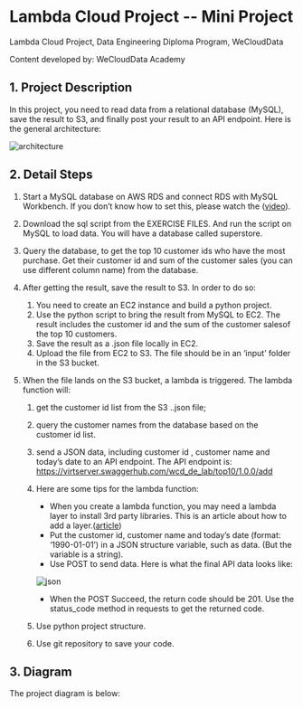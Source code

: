 # Lambda Cloud Project -- Mini Project

Lambda Cloud Project, Data Engineering Diploma Program, WeCloudData

Content developed by: WeCloudData Academy


## 1. Project Description

In this project, you need to read data from a relational database (MySQL), save the result to S3, and finally post your result to an API endpoint. Here is the general architecture:

![architecture](https://user-images.githubusercontent.com/108837052/194605139-52a6fc33-4ee7-46dd-b5fc-21fa5bf92e6f.png)

## 2. Detail Steps

1. Start a MySQL database on AWS RDS and connect RDS with MySQL Workbench. If you don’t know how to set this, please watch the ([video](https://www.youtube.com/watch?v=Ng_zi11N4_c)).
2. Download the sql script from the EXERCISE FILES. And run the script on MySQL to load data. You will have a database called superstore.
3. Query the database, to get the top 10 customer ids who have the most purchase. Get their customer id and sum of the customer sales (you can use different column name) from the database.
4. After getting the result, save the result to S3. In order to do so:
    1) You need to create an EC2 instance and build a python project.
    2) Use the python script to bring the result from MySQL to EC2. The result includes the customer id and the sum of the customer salesof the top 10 customers.
    3) Save the result as a .json file locally in EC2.
    4) Upload the file from EC2 to S3. The file should be in an ‘input’ folder in the S3 bucket. 

5. When the file lands on the S3 bucket, a lambda is triggered. The lambda function will:
    1) get the customer id list from the S3 ..json file;
    2) query the customer names from the database based on the customer id list.
    3) send a JSON data, including customer id , customer name and today’s date to an API endpoint. The API endpoint is: https://virtserver.swaggerhub.com/wcd_de_lab/top10/1.0.0/add
    4) Here are some tips for the lambda function: 
        * When you create a lambda function, you may need a lambda layer to install 3rd party libraries. This is an article about how to add a layer.([article](https://towardsdatascience.com/building-custom-layers-on-aws-lambda-35d17bd9abbb))
        * Put the customer id, customer name and today’s date (format: ‘1990-01-01’) in a JSON structure variable, such as data. (But the variable is a string).
        * Use POST to send data. Here is what the final API data looks like: 
       
        ![json](https://user-images.githubusercontent.com/108837052/194609243-0abe3f13-dc76-473a-b51e-0b0f916bc72c.jpg)

        
        * When the POST Succeed, the return code should be 201. Use the status_code method in requests to get the returned code. 

    5) Use python project structure.
    6) Use git repository to save your code. 


## 3. Diagram
The project diagram is below:
